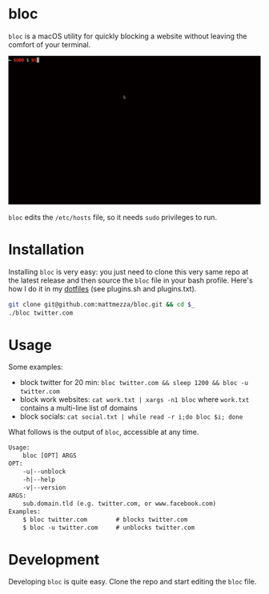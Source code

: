 bloc
===

`bloc` is a macOS utility for quickly blocking a website without leaving the comfort of your terminal.

![](bloc.gif)

`bloc` edits the `/etc/hosts` file, so it needs `sudo` privileges to run.

Installation
===

Installing `bloc` is very easy: you just need to clone this very same repo at the latest release and then source the `bloc` file in your bash profile. Here's how I do it in my [dotfiles](https://github.com/mattmezza/dotfiles) (see plugins.sh and plugins.txt).

```bash
git clone git@github.com:mattmezza/bloc.git && cd $_
./bloc twitter.com
```

Usage
===

Some examples:

- block twitter for 20 min: `bloc twitter.com && sleep 1200 && bloc -u twitter.com`
- block work websites: `cat work.txt | xargs -n1 bloc` where `work.txt` contains a multi-line list of domains
- block socials: `cat social.txt | while read -r i;do bloc $i; done`

What follows is the output of `bloc`, accessible at any time.

```
Usage:
    bloc [OPT] ARGS
OPT:
    -u|--unblock
    -h|--help
    -v|--version
ARGS:
    sub.domain.tld (e.g. twitter.com, or www.facebook.com)
Examples:
    $ bloc twitter.com        # blocks twitter.com
    $ bloc -u twitter.com     # unblocks twitter.com
```

Development
===

Developing `bloc` is quite easy. Clone the repo and start editing the `bloc` file.

